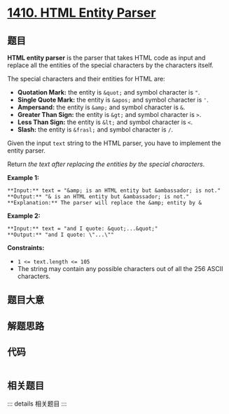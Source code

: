 # [1410. HTML Entity Parser](https://leetcode.com/problems/html-entity-parser)

## 题目

**HTML entity parser** is the parser that takes HTML code as input and replace
all the entities of the special characters by the characters itself.

The special characters and their entities for HTML are:

  * **Quotation Mark:** the entity is `&quot;` and symbol character is `"`.
  * **Single Quote Mark:** the entity is `&apos;` and symbol character is `'`.
  * **Ampersand:** the entity is `&amp;` and symbol character is `&`.
  * **Greater Than Sign:** the entity is `&gt;` and symbol character is `>`.
  * **Less Than Sign:** the entity is `&lt;` and symbol character is `<`.
  * **Slash:** the entity is `&frasl;` and symbol character is `/`.

Given the input `text` string to the HTML parser, you have to implement the
entity parser.

Return _the text after replacing the entities by the special characters_.



**Example 1:**

    
    
    **Input:** text = "&amp; is an HTML entity but &ambassador; is not."
    **Output:** "& is an HTML entity but &ambassador; is not."
    **Explanation:** The parser will replace the &amp; entity by &
    

**Example 2:**

    
    
    **Input:** text = "and I quote: &quot;...&quot;"
    **Output:** "and I quote: \"...\""
    



**Constraints:**

  * `1 <= text.length <= 105`
  * The string may contain any possible characters out of all the 256 ASCII characters.


## 题目大意

## 解题思路

## 代码

```javascript

```

## 相关题目

::: details 相关题目
:::
